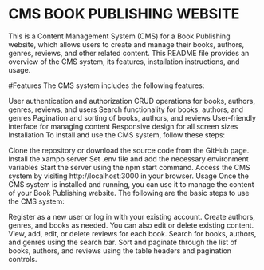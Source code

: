 # CMS BOOK PUBLISHING WEBSITE

This is a Content Management System (CMS) for a Book Publishing website, which allows users to create and manage their books, authors, genres, reviews, and other related content. This README file provides an overview of the CMS system, its features, installation instructions, and usage.

#Features
The CMS system includes the following features:

User authentication and authorization
CRUD operations for books, authors, genres, reviews, and users
Search functionality for books, authors, and genres
Pagination and sorting of books, authors, and reviews
User-friendly interface for managing content
Responsive design for all screen sizes
Installation
To install and use the CMS system, follow these steps:

Clone the repository or download the source code from the GitHub page.
Install the xampp server 
Set .env file and add the necessary environment variables 
Start the server using the npm start command.
Access the CMS system by visiting http://localhost:3000 in your browser.
Usage
Once the CMS system is installed and running, you can use it to manage the content of your Book Publishing website. The following are the basic steps to use the CMS system:

Register as a new user or log in with your existing account.
Create authors, genres, and books as needed. You can also edit or delete existing content.
View, add, edit, or delete reviews for each book.
Search for books, authors, and genres using the search bar.
Sort and paginate through the list of books, authors, and reviews using the table headers and pagination controls.




